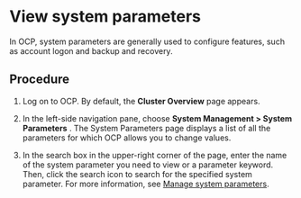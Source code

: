 # View system parameters

In OCP, system parameters are generally used to configure features, such as account logon and backup and recovery.

## Procedure

1. Log on to OCP. By default, the **Cluster Overview** page appears.

2. In the left-side navigation pane, choose **System Management \> System Parameters** . The System Parameters page displays a list of all the parameters for which OCP allows you to change values.

3. In the search box in the upper-right corner of the page, enter the name of the system parameter you need to view or a parameter keyword. Then, click the search icon to search for the specified system parameter. For more information, see [Manage system parameters](../../1000.system-management-features/1200.system-parameter-management-1.md).

